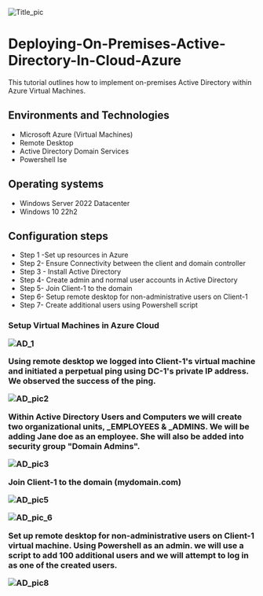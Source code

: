 <p align="center">
  
  ![Title_pic](https://github.com/88Qua19/Deploying-On-Premises-Active-Directory-In-Cloud-Azure-/assets/169956201/d70aeed0-d6d0-423b-9937-f8d85a6b0029)
 
# Deploying-On-Premises-Active-Directory-In-Cloud-Azure
</p>
<p>This tutorial outlines how to implement on-premises Active Directory within Azure Virtual Machines.</p> 

<h2>Environments and Technologies</h2>
<ul>
<li> Microsoft Azure (Virtual Machines) </li>
<li>Remote Desktop</li>
<li>Active Directory Domain Services</li>
<li>Powershell Ise</li>
</ul>

<h2>Operating systems</h2>
<ul>
  <li>Windows Server 2022 Datacenter</li>
  <li>Windows 10 22h2</li>
</ul>

<h2> Configuration steps</h2>
<ul>
  <li>Step 1 -Set up resources in Azure</li>
  
  <li>Step 2- Ensure Connectivity between the client and domain controller</li>
  <li>Step 3 - Install Active Directory</li>
  <li>Step 4- Create admin and normal user accounts in Active Directory</li>
  <li>Step 5- Join Client-1 to the domain</li>
  <li>Step 6- Setup remote desktop for non-administrative users on Client-1</li>
  <li>Step 7- Create additional users using Powershell script</li>
  </ul>

  
  <H3>
Setup Virtual Machines in Azure Cloud
    
 ![AD_1](https://github.com/88Qua19/Deploying-On-Premises-Active-Directory-In-Cloud-Azure-/assets/169956201/7d678875-296f-4a05-acaa-093c2079b941) 


Using remote desktop we logged into Client-1's virtual machine and initiated a perpetual ping using DC-1's private IP address. We observed the success of the ping.

![AD_pic2](https://github.com/88Qua19/Deploying-On-Premises-Active-Directory-In-Cloud-Azure-/assets/169956201/1625edcc-f839-4006-b3b0-02dcf343955e)

Within Active Directory Users and Computers we will create two organizational units, _EMPLOYEES & _ADMINS. We will be adding Jane doe as an employee. She will also be added into security group "Domain Admins".

![AD_pic3](https://github.com/88Qua19/Deploying-On-Premises-Active-Directory-In-Cloud-Azure-/assets/169956201/6e9f4e8b-64ea-4180-8621-e77b02fea368)

Join Client-1 to the domain (mydomain.com)

![AD_pic5](https://github.com/88Qua19/Deploying-On-Premises-Active-Directory-In-Cloud-Azure-/assets/169956201/51cedd2f-af08-4200-be71-2ea0c4b39db9)

![AD_pic_6](https://github.com/88Qua19/Deploying-On-Premises-Active-Directory-In-Cloud-Azure-/assets/169956201/58670b23-31b0-423b-8b5a-5e71b7048059)

Set up remote desktop for non-administrative users on Client-1 virtual machine. Using Powershell as an admin. we will use a script to add 100 additional users and we will attempt to log in as one of the created users.

![AD_pic8](https://github.com/88Qua19/Deploying-On-Premises-Active-Directory-In-Cloud-Azure-/assets/169956201/556a8998-cd25-48e0-b6ab-ec0a06e38131)




